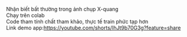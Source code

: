 Nhận biết bất thường trong ảnh chụp X-quang  
Chạy trên colab  
Code tham tính chất tham khảo, thực tế train phức tạp hơn  
Link demo app:https://youtube.com/shorts/IhJt9b70G3g?feature=share
